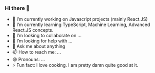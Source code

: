 ### Hi there 👋

- 🔭 I’m currently working on Javascript projects (mainly React.JS)
- 🌱 I’m currently learning TypeScript, Machine Learning, Advanced React.JS concepts.
- 👯 I’m looking to collaborate on ...
- 🤔 I’m looking for help with ...
- 💬 Ask me about anything
- 📫 How to reach me: ...
- 😄 Pronouns: ...
- ⚡ Fun fact: I love cooking. I am pretty damn quite good at it.
